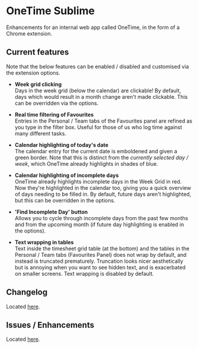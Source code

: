 # OneTime Sublime
Enhancements for an internal web app called OneTime, in the form of a Chrome extension.


## Current features
Note that the below features can be enabled / disabled and customised via the extension options.

- **Week grid clicking**  
Days in the week grid (below the calendar) are clickable! By default, days which would result in a month change aren't made clickable. This can be overridden via the options.

- **Real time filtering of Favourites**  
Entries in the Personal / Team tabs of the Favourites panel are refined as you type in the filter box. Useful for those of us who log time against many different tasks.

- **Calendar highlighting of today's date**  
The calendar entry for the current date is emboldened and given a green border. Note that this is distinct from the _currently selected day / week_, which OneTime already highlights in shades of blue.

- **Calendar highlighting of incomplete days**   
OneTime already highlights incomplete days in the Week Grid in red. Now they're highlighted in the calendar too, giving you a quick overview of days needing to be filled in. By default, future days aren't highlighted, but this can be overridden in the options.

- **'Find Incomplete Day' button**  
Allows you to cycle through incomplete days from the past few months and from the upcoming month (if future day highlighting is enabled in the options).

- **Text wrapping in tables**  
Text inside the timesheet grid table (at the bottom) and the tables in the Personal / Team tabs (Favourites Panel) does not wrap by default, and instead is truncated prematurely. Truncation looks nicer aesthetically but is annoying when you want to see hidden text, and is exacerbated on smaller screens. Text wrapping is disabled by default.


## Changelog
Located [here](https://github.com/Seltzer/onetime-sublime/blob/develop/CHANGELOG.md).


## Issues / Enhancements
Located [here](https://github.com/Seltzer/onetime-sublime/issues).